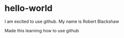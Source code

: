 # hello-world
I am excited to use github.
My name is Robert Blackshaw

Made this learning how to use github
